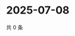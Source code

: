 # 2025-07-08

共 0 条

<!-- BEGIN ZHIHUVIDEO -->
<!-- 最后更新时间 Tue Jul 08 2025 08:57:32 GMT+0800 (China Standard Time) -->

<!-- END ZHIHUVIDEO -->
